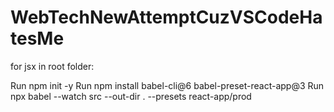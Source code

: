 # WebTechNewAttemptCuzVSCodeHatesMe

for jsx 
in root folder:

Run npm init -y
Run npm install babel-cli@6 babel-preset-react-app@3
Run npx babel --watch src --out-dir . --presets react-app/prod
